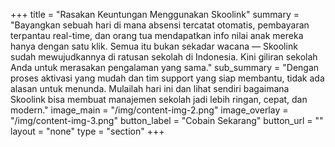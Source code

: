 +++
title = "Rasakan Keuntungan Menggunakan Skoolink"
summary = "Bayangkan sebuah hari di mana absensi tercatat otomatis, pembayaran terpantau real-time, dan orang tua mendapatkan info nilai anak mereka hanya dengan satu klik. Semua itu bukan sekadar wacana — Skoolink sudah mewujudkannya di ratusan sekolah di Indonesia. Kini giliran sekolah Anda untuk merasakan pengalaman yang sama."
sub_summary = "Dengan proses aktivasi yang mudah dan tim support yang siap membantu, tidak ada alasan untuk menunda. Mulailah hari ini dan lihat sendiri bagaimana Skoolink bisa membuat manajemen sekolah jadi lebih ringan, cepat, dan modern."
image_main = "/img/content-img-2.png"
image_overlay = "/img/content-img-3.png"
button_label = "Cobain Sekarang"
button_url = ""
layout = "none"
type = "section"
+++
